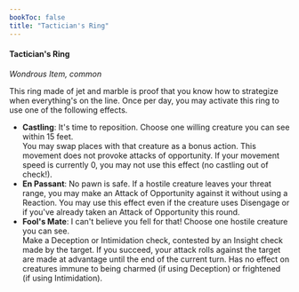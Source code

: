 ```yaml
---
bookToc: false
title: "Tactician's Ring"
---
```


#### Tactician's Ring
*Wondrous Item, common*

This ring made of jet and marble is proof that you know how to strategize when everything's on the line.
Once per day, you may activate this ring to use one of the following effects.
- **Castling**: It's time to reposition. Choose one willing creature you can see within 15 feet.  
    You may swap places with that creature as a bonus action. This movement does not provoke attacks of opportunity. If your movement speed is currently 0, you may not use this effect (no castling out of check!).
- **En Passant**: No pawn is safe. If a hostile creature leaves your threat range, you may make an Attack of Opportunity against it without using a Reaction. You may use this effect even if the creature uses Disengage or if you've already taken an Attack of Opportunity this round.
- **Fool's Mate**: I can't believe you fell for that! Choose one hostile creature you can see.  
    Make a Deception or Intimidation check, contested by an Insight check made by the target. If you succeed, your attack rolls against the target are made at advantage until the end of the current turn. Has no effect on creatures immune to being charmed (if using Deception) or frightened (if using Intimidation).